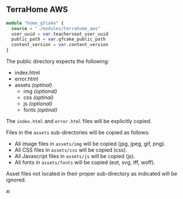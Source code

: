## TerraHome AWS

```terraform
module "home_gfcake" {
  source = "./modules/terrahome_aws"
  user_uuid = var.teacherseat_user_uuid
  public_path = var.gfcake_public_path
  content_version = var.content_version
}
```

The public directory expects the following:
- index.html
- error.html
- assets _(optinal)_
  * img _(optional)_
  * css _(optinal)_
  * js _(optional)_
  * fonts _(optinal)_

The `index.html` and `error.html` files will be explicitly copied.

Files in the `assets` sub-directories will be copied as follows:
- All image files in `assets/img` will be copied (jpg, jpeg, gif, png).
- All CSS files in `assets/css` will be copied (css).
- All Javascript files in `assets/js` will be copied (js).
- All fonts in `assets/fonts` will be copied (eot, svg, tff, woff).

Asset files not located in their proper sub-directory as indicated will be ignored.

:end:
